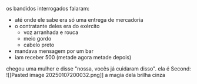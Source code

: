 os bandidos interrogados falaram:
- até onde ele sabe era só uma entrega de mercadoria
- o contratante deles era do exército
	- voz arranhada e rouca
	- meio gordo
	- cabelo preto
- mandava mensagem por um bar
- iam receber 500 (metade agora metade depois)

chegou uma mulher e disse "nossa, vocês já cuidaram disso". ela é Second:
![[Pasted image 20250107200032.png]]
a magia dela brilha cinza